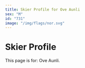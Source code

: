 ```yaml
---
title: Skier Profile for Ove Aunli
sex: "M"
id: "731"
image: "/img/flags/nor.svg" 
---
```


# Skier Profile

This page is for: Ove Aunli.
    